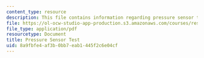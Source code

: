 ```yaml
---
content_type: resource
description: This file contains information regarding pressure sensor test.
file: https://ol-ocw-studio-app-production.s3.amazonaws.com/courses/res-2-005-girls-who-build-make-your-own-wearables-workshop-spring-2015/8a9fbfe4af3b0bb7eab1445f2c6e04cf_MITRES_2_005S15_Pressure.pdf
file_type: application/pdf
resourcetype: Document
title: Pressure Sensor Test
uid: 8a9fbfe4-af3b-0bb7-eab1-445f2c6e04cf
---
```

